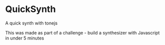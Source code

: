 # QuickSynth
A quick synth with tonejs

This was made as part of a challenge - build a synthesizer with Javascript in under 5 minutes
